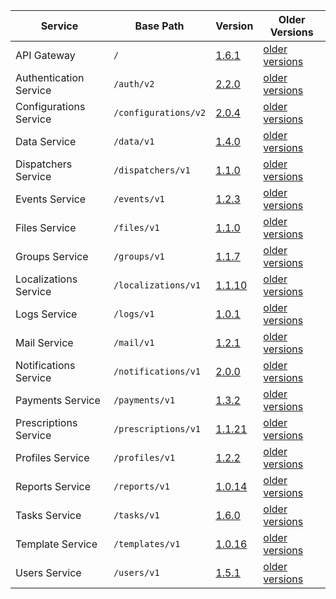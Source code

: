 | Service | Base Path | Version | Older Versions |
| ----| ---- | ---- | ---- |
| API Gateway | `/` | [1.6.1](https://swagger.extrahorizon.com/swagger-ui/index.html?url=https://swagger.extrahorizon.com/api-gateway/1.6.1/openapi.yaml) | [older versions](https://swagger.extrahorizon.com/listing/?service=api-gateway) |
| Authentication Service | `/auth/v2` | [2.2.0](https://swagger.extrahorizon.com/swagger-ui/index.html?url=https://swagger.extrahorizon.com/auth-service/2.2.0/openapi.yaml) | [older versions](https://swagger.extrahorizon.com/listing/?service=auth-service) |
| Configurations Service | `/configurations/v2` | [2.0.4](https://swagger.extrahorizon.com/swagger-ui/index.html?url=https://swagger.extrahorizon.com/configurations-service/2.0.4/openapi.yaml) | [older versions](https://swagger.extrahorizon.com/listing/?service=configurations-service) |
| Data Service | `/data/v1` | [1.4.0](https://swagger.extrahorizon.com/swagger-ui/index.html?url=https://swagger.extrahorizon.com/data-service/1.4.0/openapi.yaml) | [older versions](https://swagger.extrahorizon.com/listing/?service=data-service) |
| Dispatchers Service | `/dispatchers/v1` | [1.1.0](https://swagger.extrahorizon.com/swagger-ui/index.html?url=https://swagger.extrahorizon.com/dispatchers-service/1.1.0/openapi.yaml) | [older versions](https://swagger.extrahorizon.com/listing/?service=dispatchers-service) |
| Events Service | `/events/v1` | [1.2.3](https://swagger.extrahorizon.com/swagger-ui/index.html?url=https://swagger.extrahorizon.com/events-service/1.2.3/openapi.yaml) | [older versions](https://swagger.extrahorizon.com/listing/?service=events-service) |
| Files Service | `/files/v1` | [1.1.0](https://swagger.extrahorizon.com/swagger-ui/index.html?url=https://swagger.extrahorizon.com/files-service/1.1.0/openapi.yaml) | [older versions](https://swagger.extrahorizon.com/listing/?service=files-service) |
| Groups Service | `/groups/v1` | [1.1.7](https://swagger.extrahorizon.com/swagger-ui/index.html?url=https://swagger.extrahorizon.com/groups-service/1.1.7/openapi.yaml) | [older versions](https://swagger.extrahorizon.com/listing/?service=groups-service) |
| Localizations Service | `/localizations/v1` | [1.1.10](https://swagger.extrahorizon.com/swagger-ui/index.html?url=https://swagger.extrahorizon.com/localizations-service/1.1.10/openapi.yaml) | [older versions](https://swagger.extrahorizon.com/listing/?service=localizations-service) |
| Logs Service | `/logs/v1` | [1.0.1](https://swagger.extrahorizon.com/swagger-ui/index.html?url=https://swagger.extrahorizon.com/logs-service/1.0.1/openapi.yaml) | [older versions](https://swagger.extrahorizon.com/listing/?service=logs-service) |
| Mail Service | `/mail/v1` | [1.2.1](https://swagger.extrahorizon.com/swagger-ui/index.html?url=https://swagger.extrahorizon.com/mail-service/1.2.1/openapi.yaml) | [older versions](https://swagger.extrahorizon.com/listing/?service=mail-service) |
| Notifications Service | `/notifications/v1` | [2.0.0](https://swagger.extrahorizon.com/swagger-ui/index.html?url=https://swagger.extrahorizon.com/notifications-service/2.0.0/openapi.yaml) | [older versions](https://swagger.extrahorizon.com/listing/?service=notifications-service) |
| Payments Service | `/payments/v1` | [1.3.2](https://swagger.extrahorizon.com/swagger-ui/index.html?url=https://swagger.extrahorizon.com/payments-service/1.3.2/openapi.yaml) | [older versions](https://swagger.extrahorizon.com/listing/?service=payments-service) |
| Prescriptions Service | `/prescriptions/v1` | [1.1.21](https://swagger.extrahorizon.com/swagger-ui/index.html?url=https://swagger.extrahorizon.com/prescriptions-service/1.1.21/openapi.yaml) | [older versions](https://swagger.extrahorizon.com/listing/?service=prescriptions-service) |
| Profiles Service | `/profiles/v1` | [1.2.2](https://swagger.extrahorizon.com/swagger-ui/index.html?url=https://swagger.extrahorizon.com/profiles-service/1.2.2/openapi.yaml) | [older versions](https://swagger.extrahorizon.com/listing/?service=profiles-service) |
| Reports Service | `/reports/v1` | [1.0.14](https://swagger.extrahorizon.com/swagger-ui/index.html?url=https://swagger.extrahorizon.com/reports-service/1.0.14/openapi.yaml) | [older versions](https://swagger.extrahorizon.com/listing/?service=reports-service) |
| Tasks Service | `/tasks/v1` | [1.6.0](https://swagger.extrahorizon.com/swagger-ui/index.html?url=https://swagger.extrahorizon.com/tasks-service/1.6.0/openapi.yaml) | [older versions](https://swagger.extrahorizon.com/listing/?service=tasks-service) |
| Template Service | `/templates/v1` | [1.0.16](https://swagger.extrahorizon.com/swagger-ui/index.html?url=https://swagger.extrahorizon.com/templates-service/1.0.16/openapi.yaml) | [older versions](https://swagger.extrahorizon.com/listing/?service=templates-service) |
| Users Service | `/users/v1` | [1.5.1](https://swagger.extrahorizon.com/swagger-ui/index.html?url=https://swagger.extrahorizon.com/users-service/1.5.1/openapi.yaml) | [older versions](https://swagger.extrahorizon.com/listing/?service=users-service) |
